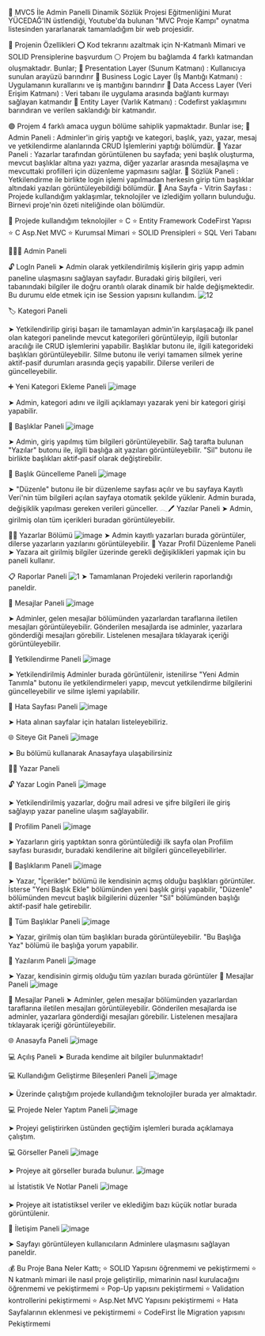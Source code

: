 💠 MVC5 İle Admin Panelli Dinamik Sözlük Projesi
Eğitmenliğini Murat YÜCEDAĞ'IN üstlendiği, Youtube'da bulunan "MVC Proje Kampı" oynatma listesinden yararlanarak tamamladığım bir web projesidir.

💠 Projenin Özellikleri
⭕ Kod tekrarını azaltmak için N-Katmanlı Mimari ve SOLID Prensiplerine başvurdum
⚪ Projem bu bağlamda 4 farklı katmandan oluşmaktadır. Bunlar;
🔸 Presentation Layer (Sunum Katmanı) : Kullanıcıya sunulan arayüzü barındırır
🔸 Business Logic Layer (İş Mantığı Katmanı) : Uygulamanın kurallarını ve iş mantığını barındırır
🔸 Data Access Layer (Veri Erişim Katmanı) : Veri tabanı ile uygulama arasında bağlantı kurmayı sağlayan katmandır
🔸 Entity Layer (Varlık Katmanı) : Codefirst yaklaşımını barındıran ve verilen saklandığı bir katmandır.

🟣 Projem 4 farklı amaca uygun bölüme sahiplik yapmaktadır. Bunlar ise;
🔹 Admin Paneli : Adminler'in giriş yaptığı ve kategori, başlık, yazı, yazar, mesaj ve yetkilendirme alanlarında CRUD İşlemlerini yaptığı bölümdür.
🔹 Yazar Paneli : Yazarlar tarafından görüntülenen bu sayfada; yeni başlık oluşturma, mevcut başlıklar altına yazı yazma, diğer yazarlar arasında mesajlaşma ve mevcuttaki profilleri için düzenleme yapmasını sağlar.
🔹 Sözlük Paneli : Yetkilendirme ile birlikte login işlemi yapılmadan herkesin girip tüm başlıklar altındaki yazıları görüntüleyebildiği bölümdür.
🔹 Ana Sayfa - Vitrin Sayfası : Projede kullandığım yaklaşımlar, teknolojiler ve izlediğim yolların bulunduğu. Birnevi proje'nin özeti niteliğinde olan bölümdür.

🔵 Projede kullandığım teknolojiler
⭐ C
⭐ Entity Framework CodeFirst Yapısı
⭐ C Asp.Net MVC
⭐ Kurumsal Mimari
⭐ SOLID Prensipleri
⭐ SQL Veri Tabanı

🧑🏻‍💻 Admin Paneli


🔓 LogIn Paneli
➤ Admin olarak yetkilendirilmiş kişilerin giriş yapıp admin paneline ulaşmasını sağlayan sayfadır. Buradaki giriş bilgileri, veri tabanındaki bilgiler ile doğru orantılı olarak dinamik bir halde değişmektedir. Bu durumu elde etmek için ise Session yapısını kullandım.
![12](https://github.com/user-attachments/assets/fc264a1e-0e64-43c8-98f0-38b8bf964cb3)

🏷️ Kategori Paneli

➤ Yetkilendirilip girişi başarı ile tamamlayan admin'in karşılaşacağı ilk panel olan kategori panelinde mevcut kategorileri görüntüleyip, ilgili butonlar aracılığı ile CRUD işlemlerini yapabilir. Başlıklar butonu ile, ilgili kategorideki başlıkları görüntüleyebilir. Silme butonu ile veriyi tamamen silmek yerine aktif-pasif durumları arasında geçiş yapabilir. Dilerse verileri de güncelleyebilir.

➕ Yeni Kategori Ekleme Paneli
![image](https://github.com/user-attachments/assets/c3499f1e-c452-4122-80ee-4acb0c9839bd)

➤ Admin, kategori adını ve ilgili açıklamayı yazarak yeni bir kategori girişi yapabilir.

📣 Başlıklar Paneli
![image](https://github.com/user-attachments/assets/3577d08f-00e2-43b3-af9a-455dbcb24afb)

➤ Admin, giriş yapılmış tüm bilgileri görüntüleyebilir. Sağ tarafta bulunan "Yazılar" butonu ile, ilgili başlığa ait yazıları görüntüleyebilir. "Sil" butonu ile birlikte başlıkları aktif-pasif olarak değiştirebilir.

🔄 Başlık Güncelleme Paneli
![image](https://github.com/user-attachments/assets/cd041b66-4377-4789-9d2a-dadb61597fb1)


➤ "Düzenle" butonu ile bir düzenleme sayfası açılır ve bu sayfaya Kayıtlı Veri'nin tüm bilgileri açılan sayfaya otomatik şekilde yüklenir. Admin burada, değişiklik yapılması gereken verileri günceller.
𓂃🖊 Yazılar Paneli
➤ Admin, girilmiş olan tüm içerikleri buradan görüntüleyebilir.

✍🏼 Yazarlar Bölümü
![image](https://github.com/user-attachments/assets/fd864dc8-7b94-4a26-aea3-156f466c7b3d)
➤ Admin kayıtlı yazarları burada görüntüler, dilerse yazarların yazılarını görüntüleyebilir.
🔄 Yazar Profil Düzenleme Paneli
➤ Yazara ait girilmiş bilgiler üzerinde gerekli değişiklikleri yapmak için bu paneli kullanır.

📋 Raporlar Paneli
![1](https://github.com/user-attachments/assets/364f9f07-18fb-45a0-8887-415b57bd1dee)
➤ Tamamlanan Projedeki verilerin raporlandığı paneldir.

📨 Mesajlar Paneli
![image](https://github.com/user-attachments/assets/5f14f209-144e-44f9-9a2e-8fc92d95f922)

➤ Adminler, gelen mesajlar bölümünden yazarlardan taraflarına iletilen mesajları görüntüleyebilir. Gönderilen mesajlarda ise adminler, yazarlara gönderdiği mesajları görebilir. Listelenen mesajlara tıklayarak içeriği görüntüleyebilir.

🔑 Yetkilendirme Paneli
![image](https://github.com/user-attachments/assets/f331e22f-038b-48d1-b813-03ecadac156d)

➤ Yetkilendirilmiş Adminler burada görüntülenir, istenilirse "Yeni Admin Tanımla" butonu ile yetkilendirmeleri yapıp, mevcut yetkilendirme bilgilerini güncelleyebilir ve silme işlemi yapılabilir.

🚫 Hata Sayfası Paneli
![image](https://github.com/user-attachments/assets/e28ba415-b7b9-4dd7-aff5-9e3e530c2f7c)

➤ Hata alınan sayfalar için hataları listeleyebiliriz.

🌐 Siteye Git Paneli
![image](https://github.com/user-attachments/assets/702e3d68-cb8f-4108-a3c9-ec4ff0bf928a)


➤ Bu bölümü kullanarak Anasayfaya ulaşabilirsiniz

✍🏼 Yazar Paneli

🔓 Yazar Login Paneli
![image](https://github.com/user-attachments/assets/9d9e2479-e55f-4db0-b920-ebbb7890d803)

➤ Yetkilendirilmiş yazarlar, doğru mail adresi ve şifre bilgileri ile giriş sağlayıp yazar paneline ulaşım sağlayabilir.

🪪 Profilim Paneli
![image](https://github.com/user-attachments/assets/f5f124ef-b760-4161-9c01-9a2ae577d29a)

➤ Yazarların giriş yaptıktan sonra görüntülediği ilk sayfa olan Profilim sayfası burasıdır, buradaki kendilerine ait bilgileri güncelleyebilirler.

📣 Başlıklarım Paneli
![image](https://github.com/user-attachments/assets/2476ff0c-e86e-4fd8-8ec6-3d7eb7c02095)

➤ Yazar, "İçerikler" bölümü ile kendisinin açmış olduğu başlıkları görüntüler. İsterse "Yeni Başlık Ekle" bölümünden yeni başlık girişi yapabilir, "Düzenle" bölümünden mevcut başlık bilgilerini düzenler "Sil" bölümünden başlığı aktif-pasif hale getirebilir.

📣 Tüm Başlıklar Paneli
![image](https://github.com/user-attachments/assets/ea9c9b0d-ac07-4dac-a2b7-47b1e9a98a6d)

➤ Yazar, girilmiş olan tüm başlıkları burada görüntüleyebilir. "Bu Başlığa Yaz" bölümü ile başlığa yorum yapabilir.

📝 Yazılarım Paneli
![image](https://github.com/user-attachments/assets/43b66f52-cb9d-4201-b30b-d428a717306c)

➤ Yazar, kendisinin girmiş olduğu tüm yazıları burada görüntüler
📨 Mesajlar Paneli
![image](https://github.com/user-attachments/assets/59f14429-ddb9-4d8a-844c-fa115cde4581)

📨 Mesajlar Paneli
➤ Adminler, gelen mesajlar bölümünden yazarlardan taraflarına iletilen mesajları görüntüleyebilir. Gönderilen mesajlarda ise adminler, yazarlara gönderdiği mesajları görebilir. Listelenen mesajlara tıklayarak içeriği görüntüleyebilir.


🌐 Anasayfa Paneli
![image](https://github.com/user-attachments/assets/fd852e0c-87ee-4582-89af-ecd739b04e1e)


💻 Açılış Paneli
➤ Burada kendime ait bilgiler bulunmaktadır!

💻 Kullandığım Geliştirme Bileşenleri Paneli
![image](https://github.com/user-attachments/assets/bafaf462-e085-418a-9659-3bbd98fb7049)


➤ Üzerinde çalıştığım projede kullandığım teknolojiler burada yer almaktadır.

💻 Projede Neler Yaptım Paneli
![image](https://github.com/user-attachments/assets/8497bdc2-c56d-40db-84ce-2f1de3b33738)

➤ Projeyi geliştirirken üstünden geçtiğim işlemleri burada açıklamaya çalıştım.

💻 Görseller Paneli
![image](https://github.com/user-attachments/assets/443f721d-3dc7-40c5-a639-b41e2845f143)

➤ Projeye ait görseller burada bulunur.
![image](https://github.com/user-attachments/assets/9e3f3f87-a809-4c3e-987a-d230c975fa1e)


📊 İstatistik Ve Notlar Paneli
![image](https://github.com/user-attachments/assets/564f1ab7-f4ca-4502-bc99-9acf3641e6a7)

➤ Projeye ait istatistiksel veriler ve eklediğim bazı küçük notlar burada görüntülenir.

📩 İletişim Paneli
![image](https://github.com/user-attachments/assets/4c6c90fe-5761-42f2-b6ef-785eded0d8b7)

➤ Sayfayı görüntüleyen kullanıcıların Adminlere ulaşmasını sağlayan paneldir.

💰 Bu Proje Bana Neler Kattı;
⭐ SOLID Yapısını öğrenmemi ve pekiştirmemi
⭐ N katmanlı mimari ile nasıl proje geliştirilip, mimarinin nasıl kurulacağını öğrenmemi ve pekiştirmemi
⭐ Pop-Up yapısını pekiştirmemi
⭐ Validation kontrollerini pekiştirmemi
⭐ Asp.Net MVC Yapısını pekiştirmemi
⭐ Hata Sayfalarının eklenmesi ve pekiştirmemi
⭐ CodeFirst İle Migration yapısını Pekiştirmemi
